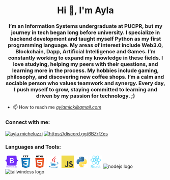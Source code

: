 <h1 align="center">Hi 🍥, I'm Ayla</h1>
<h3 align="center">I’m an Information Systems undergraduate at PUCPR, but my journey in tech began long before university. I specialize in backend development and taught myself Python as my first programming language. My areas of interest include Web3.0, Blockchain, Dapp, Artificial Intelligence and Games. I’m constantly working to expand my knowledge in these fields. I love studying, helping my peers with their questions, and learning more in the process. My hobbies include gaming, philosophy, and discovering new coffee shops. I’m a calm and sociable person who values teamwork and synergy. Every day, I push myself to grow, staying committed to learning and driven by my passion for technology. ;)</h3>

- 📫 How to reach me *aylamick@gmail.com*

<h3 align="left">Connect with me:</h3>
<p align="left">
<a href="https://www.linkedin.com/in/ayla-m-1721b6301/" target="blank"><img align="center" src="https://raw.githubusercontent.com/rahuldkjain/github-profile-readme-generator/master/src/images/icons/Social/linked-in-alt.svg" alt="ayla micheluzzi" height="30" width="40" /></a>
<a href="https://discord.gg/https://discord.gg/6BZrfZes" target="blank"><img align="center" src="https://raw.githubusercontent.com/rahuldkjain/github-profile-readme-generator/master/src/images/icons/Social/discord.svg" alt="https://discord.gg/6BZrfZes" height="30" width="40" /></a>
</p>

<h3 align="left">Languages and Tools:</h3>
<p align="left"> 
  <img src="https://raw.githubusercontent.com/devicons/devicon/master/icons/bootstrap/bootstrap-plain-wordmark.svg" alt="bootstrap" width="40" height="40"/> 
  <img src="https://raw.githubusercontent.com/devicons/devicon/master/icons/css3/css3-original-wordmark.svg" alt="css3" width="40" height="40"/> 
  <img src="https://raw.githubusercontent.com/devicons/devicon/master/icons/html5/html5-original-wordmark.svg" alt="html5" width="40" height="40"/> 
  <img src="https://raw.githubusercontent.com/devicons/devicon/master/icons/java/java-original.svg" alt="java" width="40" height="40"/> 
  <img src="https://raw.githubusercontent.com/devicons/devicon/master/icons/javascript/javascript-original.svg" alt="javascript" width="40" height="40"/> 
  <img src="https://raw.githubusercontent.com/devicons/devicon/master/icons/python/python-original.svg" alt="python" width="40" height="40"/> 
  <img src="https://raw.githubusercontent.com/devicons/devicon/master/icons/react/react-original-wordmark.svg" alt="react" width="40" height="40"/> 
  <img src="https://cdn.jsdelivr.net/gh/devicons/devicon/icons/nodejs/nodejs-original.svg" width="40" height="40" alt="nodejs logo"/> 
  <img src="https://cdn.jsdelivr.net/gh/devicons/devicon/icons/tailwindcss/tailwindcss-original-wordmark.svg" width="150" height="150" alt="tailwindcss logo"/>
</p>
